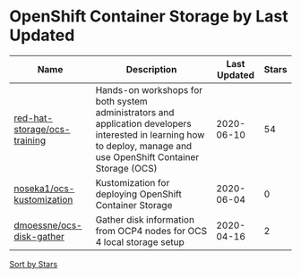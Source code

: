 # OpenShift Container Storage by Last Updated

Name | Description | Last Updated | Stars 
--- | --- | --- | --- 
[red-hat-storage/ocs-training](https://github.com/red-hat-storage/ocs-training) | Hands-on workshops for both system administrators and application developers interested in learning how to deploy, manage and use OpenShift Container Storage (OCS) | 2020-06-10 | 54 
[noseka1/ocs-kustomization](https://github.com/noseka1/ocs-kustomization) | Kustomization for deploying OpenShift Container Storage | 2020-06-04 | 0 
[dmoessne/ocs-disk-gather](https://github.com/dmoessne/ocs-disk-gather) | Gather disk information from OCP4 nodes for OCS 4 local storage setup  | 2020-04-16 | 2 

[Sort by Stars](OpenShift%20Container%20Storage.Stars.md)